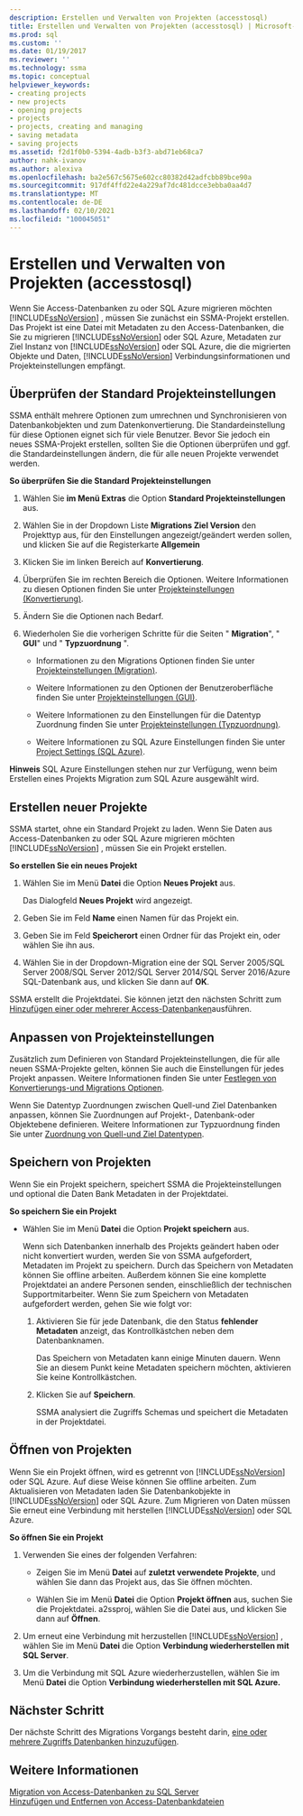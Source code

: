 ```yaml
---
description: Erstellen und Verwalten von Projekten (accesstosql)
title: Erstellen und Verwalten von Projekten (accesstosql) | Microsoft-Dokumentation
ms.prod: sql
ms.custom: ''
ms.date: 01/19/2017
ms.reviewer: ''
ms.technology: ssma
ms.topic: conceptual
helpviewer_keywords:
- creating projects
- new projects
- opening projects
- projects
- projects, creating and managing
- saving metadata
- saving projects
ms.assetid: f2d1f0b0-5394-4adb-b3f3-abd71eb68ca7
author: nahk-ivanov
ms.author: alexiva
ms.openlocfilehash: ba2e567c5675e602cc80382d42adfcbb89bce90a
ms.sourcegitcommit: 917df4ffd22e4a229af7dc481dcce3ebba0aa4d7
ms.translationtype: MT
ms.contentlocale: de-DE
ms.lasthandoff: 02/10/2021
ms.locfileid: "100045051"
---
```

# <a name="creating-and-managing-projects-accesstosql"></a>Erstellen und Verwalten von Projekten (accesstosql)
Wenn Sie Access-Datenbanken zu oder SQL Azure migrieren möchten [!INCLUDE[ssNoVersion](../../includes/ssnoversion-md.md)] , müssen Sie zunächst ein SSMA-Projekt erstellen. Das Projekt ist eine Datei mit Metadaten zu den Access-Datenbanken, die Sie zu migrieren [!INCLUDE[ssNoVersion](../../includes/ssnoversion-md.md)] oder SQL Azure, Metadaten zur Ziel Instanz von [!INCLUDE[ssNoVersion](../../includes/ssnoversion-md.md)] oder SQL Azure, die die migrierten Objekte und Daten, [!INCLUDE[ssNoVersion](../../includes/ssnoversion-md.md)] Verbindungsinformationen und Projekteinstellungen empfängt.  
  
## <a name="reviewing-default-project-settings"></a>Überprüfen der Standard Projekteinstellungen  
SSMA enthält mehrere Optionen zum umrechnen und Synchronisieren von Datenbankobjekten und zum Datenkonvertierung. Die Standardeinstellung für diese Optionen eignet sich für viele Benutzer. Bevor Sie jedoch ein neues SSMA-Projekt erstellen, sollten Sie die Optionen überprüfen und ggf. die Standardeinstellungen ändern, die für alle neuen Projekte verwendet werden.  
  
**So überprüfen Sie die Standard Projekteinstellungen**  
  
1.  Wählen Sie **im Menü Extras** die Option **Standard Projekteinstellungen** aus.  
  
2.  Wählen Sie in der Dropdown Liste **Migrations Ziel Version** den Projekttyp aus, für den Einstellungen angezeigt/geändert werden sollen, und klicken Sie auf die Registerkarte **Allgemein**  
  
3.  Klicken Sie im linken Bereich auf **Konvertierung**.  
  
4.  Überprüfen Sie im rechten Bereich die Optionen. Weitere Informationen zu diesen Optionen finden Sie unter [Projekteinstellungen (Konvertierung)](./project-settings-conversion-accesstosql.md).  
  
5.  Ändern Sie die Optionen nach Bedarf.  
  
6.  Wiederholen Sie die vorherigen Schritte für die Seiten " **Migration**", " **GUI**" und " **Typzuordnung** ".  
  
    -   Informationen zu den Migrations Optionen finden Sie unter [Projekteinstellungen (Migration)](./project-settings-migration-accesstosql.md).  
  
    -   Weitere Informationen zu den Optionen der Benutzeroberfläche finden Sie unter [Projekteinstellungen (GUI)](../sybase/project-settings-gui-sybasetosql.md).  
  
    -   Weitere Informationen zu den Einstellungen für die Datentyp Zuordnung finden Sie unter [Projekteinstellungen (Typzuordnung)](./project-settings-type-mapping-accesstosql.md).  
  
    -   Weitere Informationen zu SQL Azure Einstellungen finden Sie unter [Project Settings (SQL Azure)](./project-settings-azure-sql-db-accesstosql.md).  
  
**Hinweis** SQL Azure Einstellungen stehen nur zur Verfügung, wenn beim Erstellen eines Projekts Migration zum SQL Azure ausgewählt wird.  
  
## <a name="creating-new-projects"></a>Erstellen neuer Projekte  
SSMA startet, ohne ein Standard Projekt zu laden. Wenn Sie Daten aus Access-Datenbanken zu oder SQL Azure migrieren möchten [!INCLUDE[ssNoVersion](../../includes/ssnoversion-md.md)] , müssen Sie ein Projekt erstellen.  
  
**So erstellen Sie ein neues Projekt**  
  
1.  Wählen Sie im Menü **Datei** die Option **Neues Projekt** aus.  
  
    Das Dialogfeld **Neues Projekt** wird angezeigt.  
  
2.  Geben Sie im Feld **Name** einen Namen für das Projekt ein.  
  
3.  Geben Sie im Feld **Speicherort** einen Ordner für das Projekt ein, oder wählen Sie ihn aus.  
  
4.  Wählen Sie in der Dropdown-Migration eine der SQL Server 2005/SQL Server 2008/SQL Server 2012/SQL Server 2014/SQL Server 2016/Azure SQL-Datenbank aus, und klicken Sie dann auf **OK**.  
  
SSMA erstellt die Projektdatei. Sie können jetzt den nächsten Schritt zum [Hinzufügen einer oder mehrerer Access-Datenbanken](adding-and-removing-access-database-files-accesstosql.md)ausführen.  
  
## <a name="customizing-project-settings"></a>Anpassen von Projekteinstellungen  
Zusätzlich zum Definieren von Standard Projekteinstellungen, die für alle neuen SSMA-Projekte gelten, können Sie auch die Einstellungen für jedes Projekt anpassen. Weitere Informationen finden Sie unter [Festlegen von Konvertierungs-und Migrations Optionen](setting-conversion-and-migration-options-accesstosql.md).  
  
Wenn Sie Datentyp Zuordnungen zwischen Quell-und Ziel Datenbanken anpassen, können Sie Zuordnungen auf Projekt-, Datenbank-oder Objektebene definieren. Weitere Informationen zur Typzuordnung finden Sie unter [Zuordnung von Quell-und Ziel Datentypen](mapping-source-and-target-data-types-accesstosql.md).  
  
## <a name="saving-projects"></a>Speichern von Projekten  
Wenn Sie ein Projekt speichern, speichert SSMA die Projekteinstellungen und optional die Daten Bank Metadaten in der Projektdatei.  
  
**So speichern Sie ein Projekt**  
  
-   Wählen Sie im Menü **Datei** die Option **Projekt speichern** aus.  
  
    Wenn sich Datenbanken innerhalb des Projekts geändert haben oder nicht konvertiert wurden, werden Sie von SSMA aufgefordert, Metadaten im Projekt zu speichern. Durch das Speichern von Metadaten können Sie offline arbeiten. Außerdem können Sie eine komplette Projektdatei an andere Personen senden, einschließlich der technischen Supportmitarbeiter. Wenn Sie zum Speichern von Metadaten aufgefordert werden, gehen Sie wie folgt vor:  
  
    1.  Aktivieren Sie für jede Datenbank, die den Status **fehlender Metadaten** anzeigt, das Kontrollkästchen neben dem Datenbanknamen.  
  
        Das Speichern von Metadaten kann einige Minuten dauern. Wenn Sie an diesem Punkt keine Metadaten speichern möchten, aktivieren Sie keine Kontrollkästchen.  
  
    2.  Klicken Sie auf **Speichern**.  
  
        SSMA analysiert die Zugriffs Schemas und speichert die Metadaten in der Projektdatei.  
  
## <a name="opening-projects"></a>Öffnen von Projekten  
Wenn Sie ein Projekt öffnen, wird es getrennt von [!INCLUDE[ssNoVersion](../../includes/ssnoversion-md.md)] oder SQL Azure. Auf diese Weise können Sie offline arbeiten. Zum Aktualisieren von Metadaten laden Sie Datenbankobjekte in [!INCLUDE[ssNoVersion](../../includes/ssnoversion-md.md)] oder SQL Azure. Zum Migrieren von Daten müssen Sie erneut eine Verbindung mit herstellen [!INCLUDE[ssNoVersion](../../includes/ssnoversion-md.md)] oder SQL Azure.  
  
**So öffnen Sie ein Projekt**  
  
1.  Verwenden Sie eines der folgenden Verfahren:  
  
    -   Zeigen Sie im Menü **Datei** auf **zuletzt verwendete Projekte**, und wählen Sie dann das Projekt aus, das Sie öffnen möchten.  
  
    -   Wählen Sie im Menü **Datei** die Option **Projekt öffnen** aus, suchen Sie die Projektdatei. a2ssproj, wählen Sie die Datei aus, und klicken Sie dann auf **Öffnen**.  
  
2.  Um erneut eine Verbindung mit herzustellen [!INCLUDE[ssNoVersion](../../includes/ssnoversion-md.md)] , wählen Sie im Menü **Datei** die Option **Verbindung wiederherstellen mit SQL Server**.  
  
3.  Um die Verbindung mit SQL Azure wiederherzustellen, wählen Sie im Menü **Datei** die Option **Verbindung wiederherstellen mit SQL Azure.**  
  
## <a name="next-step"></a>Nächster Schritt  
Der nächste Schritt des Migrations Vorgangs besteht darin, [eine oder mehrere Zugriffs Datenbanken hinzuzufügen](adding-and-removing-access-database-files-accesstosql.md).  
  
## <a name="see-also"></a>Weitere Informationen  
[Migration von Access-Datenbanken zu SQL Server](migrating-access-databases-to-sql-server-azure-sql-db-accesstosql.md)  
[Hinzufügen und Entfernen von Access-Datenbankdateien](adding-and-removing-access-database-files-accesstosql.md)  
